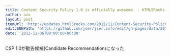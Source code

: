 ```yaml
---
title: Content Security Policy 1.0 is officially awesome. - HTML5Rocks Updates
author: azu
layout: post
itemUrl: 'http://updates.html5rocks.com/2012/11/Content-Security-Policy-1-0-is-officially-awesome'
editJSONPath: 'https://github.com/jser/jser.info/edit/gh-pages/data/2012/11/index.json'
date: '2012-11-06T09:00:00+00:00'
---
```

CSP 1.0が勧告候補(Candidate Recommendation)になった
